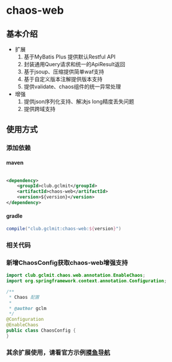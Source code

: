# chaos-web

## 基本介绍

- 扩展
  1. 基于MyBatis Plus 提供默认Restful API
  2. 封装通用Query请求和统一的ApiResult返回
  3. 基于jsoup、压缩提供简单waf支持
  4. 基于自定义版本注解提供版本支持
  5. 提供validate、chaos组件的统一异常处理
- 增强
  1. 提供json序列化支持、解决js long精度丢失问题
  2. 提供跨域支持

## 使用方式

### 添加依赖

#### maven

```xml

<dependency>
    <groupId>club.gclmit</groupId>
    <artifactId>chaos-web</artifactId>
    <version>${version}</version>
</dependency>
```

#### gradle

```groovy
compile("club.gclmit:chaos-web:${version}")
```
### 相关代码

### 新增ChaosConfig获取chaos-web增强支持

```java
import club.gclmit.chaos.web.annotation.EnableChaos;
import org.springframework.context.annotation.Configuration;

/**
 * Chaos 配置
 *
 * @author gclm
 */
@Configuration
@EnableChaos
public class ChaosConfig {
}
```
### 其余扩展使用，请看官方示例[摸鱼导航](https://github.com/DandelionAdmin/mess-fish)
